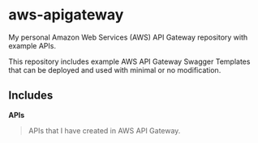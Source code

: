 # aws-apigateway

My personal Amazon Web Services (AWS) API Gateway repository with example APIs.

This repository includes example AWS API Gateway Swagger Templates that can be deployed and used with minimal or no modification.

## Includes

**APIs**
> APIs that I have created in AWS API Gateway.
